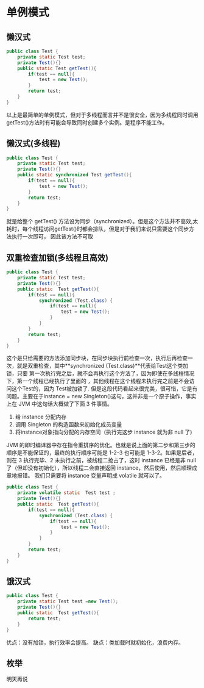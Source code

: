 # 单例模式
## 懒汉式
```Java
public class Test {
	private static Test test;
	private Test(){}
	public static Test getTest(){
		if(test == null){
			test = new Test();
		}
		return test;
	}
}
``` 
以上是最简单的单例模式，但对于多线程而言并不是很安全，因为多线程同时调用getTest()方法时有可能会导致同时创建多个实例。是程序不能工作。
## 懒汉式(多线程)
```Java
public class Test {
	private static Test test;
	private Test(){}
	public static synchronized Test getTest(){
		if(test == null){
			test = new Test();
		}
		return test;
	}
}
```
就是给整个 getTest() 方法设为同步（synchronized）。但是这个方法并不高效,太耗时，每个线程访问getTest()时都会排队，但是对于我们来说只需要这个同步方法执行一次即可，
因此该方法不可取
## 双重检查加锁(多线程且高效)
```Java
public class Test {
	private static Test test;
	private Test(){}
	public static  Test getTest(){
		if(test == null){
			synchronized (Test.class) {
				if(test == null){
					test = new Test();
				}
			}
		}
		return test;
	}
}
```
这个是只给需要的方法添加同步块，在同步块执行前检查一次，执行后再检查一次，就是双重检查，其中**synchronized (Test.class)**代表给Test这个类加锁，只要
第一次执行完之后，就不会再执行这个方法了，因为即使在多线程情况下，第一个线程已经执行了里面的 ，其他线程在这个线程未执行完之前是不会访问这个Test的，因为
Test被加锁了.
但是这段代码看起来很完美，很可惜，它是有问题。主要在于instance = new Singleton()这句，这并非是一个原子操作，事实上在 JVM 中这句话大概做了下面 3 件事情。
1. 给 instance 分配内存
2. 调用 Singleton 的构造函数来初始化成员变量
3. 将instance对象指向分配的内存空间（执行完这步 instance 就为非 null 了) 

JVM 的即时编译器中存在指令重排序的优化。也就是说上面的第二步和第三步的顺序是不能保证的，最终的执行顺序可能是 1-2-3 也可能是 1-3-2。如果是后者，则在 3 执行完毕、2 未执行之前，被线程二抢占了，这时 instance 已经是非 null 了（但却没有初始化），所以线程二会直接返回 instance，然后使用，然后顺理成章地报错。
我们只需要将 instance 变量声明成 volatile 就可以了。
```Java
public class Test {
	private volatile static  Test test ;
	private Test(){}
	public static  Test getTest(){
		if(test == null){
			synchronized (Test.class) {
				if(test == null){
					test = new Test();
				}
			}
		}
		return test;
	}
}

```
## 饿汉式
```Java
public class Test {
	private static Test test =new Test();
	private Test(){}
	public static  Test getTest(){
		return test;
	}
}
```
优点：没有加锁，执行效率会提高。
缺点：类加载时就初始化，浪费内存。

## 枚举
明天再说
